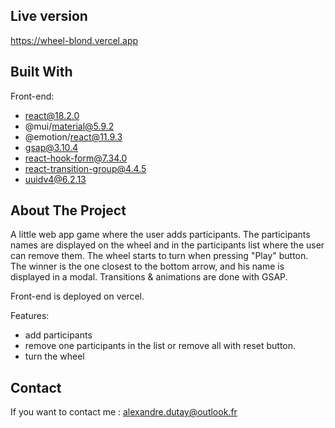 ## Live version
https://wheel-blond.vercel.app


## Built With

Front-end:
- react@18.2.0
- @mui/material@5.9.2
- @emotion/react@11.9.3
- gsap@3.10.4
- react-hook-form@7.34.0
- react-transition-group@4.4.5
- uuidv4@6.2.13


## About The Project
A little web app game where the user adds participants. The participants names are displayed on the wheel and in the participants list where the user can remove them.
The wheel starts to turn when pressing "Play" button. The winner is the one closest to the bottom arrow, and his name is displayed in a modal.
Transitions & animations are done with GSAP.

Front-end is deployed on vercel.

Features: 
- add participants
- remove one participants in the list or remove all with reset button.
- turn the wheel


## Contact
If you want to contact me : alexandre.dutay@outlook.fr
